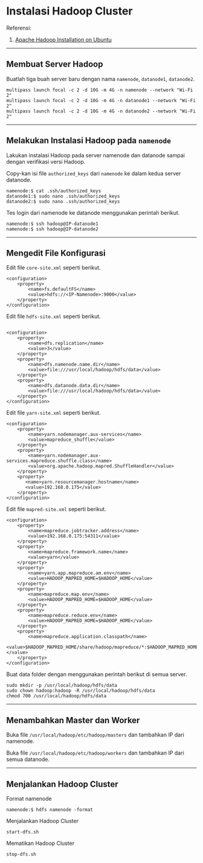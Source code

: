 # Instalasi Hadoop Cluster

Referensi:
1. [Apache Hadoop Installation on Ubuntu](https://sparkbyexamples.com/hadoop/apache-hadoop-installation/)

---

## Membuat Server Hadoop

Buatlah tiga buah server baru dengan nama ```namenode```, ```datanode1```, ```datanode2```.
```
multipass launch focal -c 2 -d 10G -m 4G -n namenode --network "Wi-Fi 2"
multipass launch focal -c 2 -d 10G -m 4G -n datanode1 --network "Wi-Fi 2"
multipass launch focal -c 2 -d 10G -m 4G -n datanode2 --network "Wi-Fi 2"
```

---

## Melakukan Instalasi Hadoop pada ```namenode```

Lakukan instalasi Hadoop pada server namenode dan datanode sampai dengan verifikasi versi Hadoop.

Copy-kan isi file ```authorized_keys``` dari ```namenode``` ke dalam kedua server datanode.

```
namenode:$ cat .ssh/authorized_keys
datanode1:$ sudo nano .ssh/authorized_keys
datanode2:$ sudo nano .ssh/authorized_keys
```

Tes login dari namenode ke datanode menggunakan perintah berikut.
```
namenode:$ ssh hadoop@IP-datanode1
namenode:$ ssh hadoop@IP-datanode2
```

---

## Mengedit File Konfigurasi

Edit file ```core-site.xml``` seperti berikut.
```
<configuration>
    <property>
        <name>fs.defaultFS</name>
        <value>hdfs://<IP-Namenode>:9000</value>
    </property>
</configuration>
```

Edit file ```hdfs-site.xml``` seperti berikut.
```

<configuration>
    <property>
        <name>dfs.replication</name>
        <value>3</value>
    </property>
    <property>
        <name>dfs.namenode.name.dir</name>
        <value>file:///usr/local/hadoop/hdfs/data</value>
    </property>
    <property>
        <name>dfs.datanode.data.dir</name>
        <value>file:///usr/local/hadoop/hdfs/data</value>
    </property>
</configuration>
```

Edit file ```yarn-site.xml``` seperti berikut.
```
<configuration>
    <property>
        <name>yarn.nodemanager.aux-services</name>
        <value>mapreduce_shuffle</value>
    </property>
    <property>
        <name>yarn.nodemanager.aux-services.mapreduce.shuffle.class</name>
        <value>org.apache.hadoop.mapred.ShuffleHandler</value>
    </property>
    <property>
       <name>yarn.resourcemanager.hostname</name>
       <value>192.168.0.175</value>
    </property>
</configuration>
```

Edit file ```mapred-site.xml``` seperti berikut.
```
<configuration>
    <property>
        <name>mapreduce.jobtracker.address</name>
        <value>192.168.0.175:54311</value>
    </property>
    <property>
        <name>mapreduce.framework.name</name>
        <value>yarn</value>
    </property>
    <property>
        <name>yarn.app.mapreduce.am.env</name>
        <value>HADOOP_MAPRED_HOME=$HADOOP_HOME</value>
    </property>
    <property>
        <name>mapreduce.map.env</name>
        <value>HADOOP_MAPRED_HOME=$HADOOP_HOME</value>
    </property>
    <property>
        <name>mapreduce.reduce.env</name>
        <value>HADOOP_MAPRED_HOME=$HADOOP_HOME</value>
    </property>
    <property>
        <name>mapreduce.application.classpath</name>
        <value>$HADOOP_MAPRED_HOME/share/hadoop/mapreduce/*:$HADOOP_MAPRED_HOME/share/hadoop/mapreduce/lib/*</value>
    </property>
</configuration>
```

Buat data folder dengan menggunakan perintah berikut di semua server.
```
sudo mkdir -p /usr/local/hadoop/hdfs/data
sudo chown hadoop:hadoop -R /usr/local/hadoop/hdfs/data
chmod 700 /usr/local/hadoop/hdfs/data
```

---

## Menambahkan Master dan Worker

Buka file ```/usr/local/hadoop/etc/hadoop/masters``` dan tambahkan IP dari namenode.

Buka file ```/usr/local/hadoop/etc/hadoop/workers``` dan tambahkan IP dari semua datanode.

---

## Menjalankan Hadoop Cluster

Format namenode
```
namenode:$ hdfs namenode -format
```

Menjalankan Hadoop Cluster
```
start-dfs.sh
```

Mematikan Hadoop Cluster
```
stop-dfs.sh
```